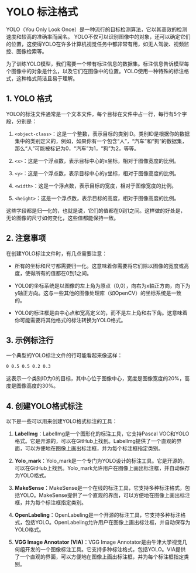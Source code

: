 # YOLO 标注格式

YOLO（You Only Look Once）是一种流行的目标检测算法，它以其高效的检测速度和较高的准确率而闻名。
YOLO不仅可以识别图像中的对象，还可以确定它们的位置，这使得YOLO在许多计算机视觉任务中都非常有用，如无人驾驶、视频监控、图像检索等。

为了训练YOLO模型，我们需要一个带有标注信息的数据集。标注信息告诉模型每个图像中的对象是什么，以及它们在图像中的位置。YOLO使用一种特殊的标注格式，这种格式简洁且易于理解。

## 1. YOLO 格式

YOLO的标注文件通常是一个文本文件，每个目标在文件中占一行，每行有5个字段，分别是：

1. `<object-class>`：这是一个整数，表示目标的类别ID。类别ID是根据你的数据集中的类别定义的，例如，如果你有一个包含“人”，“汽车”和“狗”的数据集，那么“人”可能被标记为0，“汽车”为1，“狗”为2，等等。

2. `<x>`：这是一个浮点数，表示目标中心的x坐标，相对于图像宽度的比例。

3. `<y>`：这是一个浮点数，表示目标中心的y坐标，相对于图像高度的比例。

4. `<width>`：这是一个浮点数，表示目标的宽度，相对于图像宽度的比例。

5. `<height>`：这是一个浮点数，表示目标的高度，相对于图像高度的比例。

这些字段都是归一化的，也就是说，它们的值都在0到1之间。这样做的好处是，无论图像的尺寸如何变化，这些值都能保持一致。

## 2. 注意事项

在创建YOLO标注文件时，有几点需要注意：

- 所有的坐标和尺寸都需要归一化。这意味着你需要将它们除以图像的宽度或高度，使得所有的值都在0到1之间。

- YOLO的坐标系统是以图像的左上角为原点（0,0），向右为x轴正方向，向下为y轴正方向。这与一些其他的图像处理库（如OpenCV）的坐标系统是一致的。

- YOLO的标注框是由中心点和宽高定义的，而不是左上角和右下角。这意味着你可能需要将其他格式的标注转换为YOLO格式。

## 3. 示例标注行

一个典型的YOLO标注文件的行可能看起来像这样：

```txt
0 0.5 0.5 0.2 0.3
```

这表示一个类别ID为0的目标，其中心位于图像中心，宽度是图像宽度的20%，高度是图像高度的30%。

## 4. 创建YOLO格式标注

以下是一些可以用来创建YOLO格式标注的工具：

1. **LabelImg**：LabelImg是一个图形化的标注工具，它支持Pascal
   VOC和YOLO格式。它是开源的，可以在GitHub上找到。LabelImg提供了一个直观的界面，可以方便地在图像上画出标注框，并为每个标注框指定类别。

2. **Yolo_mark**：Yolo_mark是一个专门为YOLO设计的标注工具。它是开源的，可以在GitHub上找到。Yolo_mark允许用户在图像上画出标注框，并自动保存为YOLO格式。

3. **MakeSense**：MakeSense是一个在线的标注工具，它支持多种标注格式，包括YOLO。MakeSense提供了一个直观的界面，可以方便地在图像上画出标注框，并为每个标注框指定类别。

4. **OpenLabeling**：OpenLabeling是一个开源的标注工具，它支持多种标注格式，包括YOLO。OpenLabeling允许用户在图像上画出标注框，并自动保存为YOLO格式。

5. **VGG Image Annotator (VIA)**：VGG Image
   Annotator是由牛津大学视觉几何组开发的一个图像标注工具。它支持多种标注格式，包括YOLO。VIA提供了一个直观的界面，可以方便地在图像上画出标注框，并为每个标注框指定类别。
